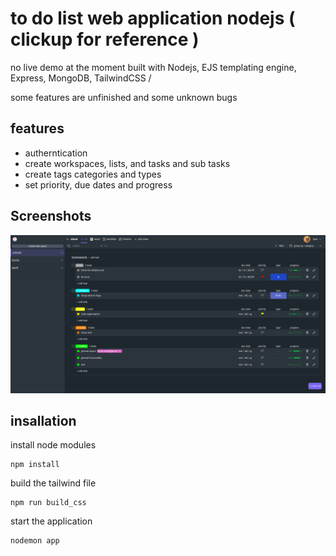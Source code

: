# to do list web application nodejs ( clickup for reference )
no live demo at the moment
built with Nodejs, EJS templating engine, Express, MongoDB, TailwindCSS
/

some features are unfinished and some unknown bugs

## features
- autherntication
- create workspaces, lists, and tasks and sub tasks
- create tags categories and types
- set priority, due dates and progress


## Screenshots
![image info](./images/main.png)

## insallation
install node modules
```
npm install
```
build the tailwind file 
```
npm run build_css
```
start the application
```
nodemon app
```